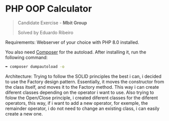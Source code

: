 # PHP OOP Calculator
> Candidate Exercise -  **Mbit Group**
> 
> Solved by Eduardo Ribeiro

Requirements:
Webserver of your choice with PHP 8.0 installed.

You also need [Composer](https://getcomposer.org/) for the autoload. 
After installing it, run the following command:
```bash
➥ composer dumpautoload -o
```

Architecture:
Trying to follow the SOLID principles the best i can, i decided to use the Factory design pattern.
Essentially, it moves the constructor from the class itself, and moves it to the Factory method. This way i can create diferent classes depending on the operator i want to use.
Also trying to folow the Open/Close principle, i created diferent classes for the diferent operators, this way, if i want to add a new operator, for exemple, the remainder operator, i do not need to change an existing class, i can easily create a new one.
